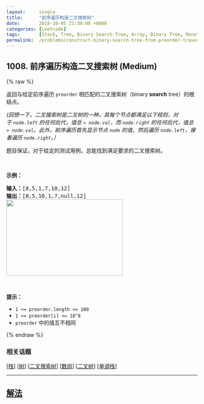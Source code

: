 ```yaml
---
layout:     single
title:      "前序遍历构造二叉搜索树"
date:       2018-10-05 21:30:00 +0800
categories: [Leetcode]
tags:       [Stack, Tree, Binary Search Tree, Array, Binary Tree, Monotonic Stack]
permalink:  /problems/construct-binary-search-tree-from-preorder-traversal/
---
```


## 1008. 前序遍历构造二叉搜索树 (Medium)

{% raw %}

<p>返回与给定前序遍历&nbsp;<code>preorder</code> 相匹配的二叉搜索树（binary <strong>search</strong> tree）的根结点。</p>

<p><em>(回想一下，二叉搜索树是二叉树的一种，其每个节点都满足以下规则，对于&nbsp;<code>node.left</code>&nbsp;的任何后代，值总 <code>&lt; node.val</code>，而 <code>node.right</code> 的任何后代，值总 <code>&gt; node.val</code>。此外，前序遍历首先显示节点&nbsp;<code>node</code> 的值，然后遍历 <code>node.left</code>，接着遍历 <code>node.right</code>。）</em></p>

<p>题目保证，对于给定的测试用例，总能找到满足要求的二叉搜索树。</p>

<p>&nbsp;</p>

<p><strong>示例：</strong></p>

<pre><strong>输入：</strong>[8,5,1,7,10,12]
<strong>输出：</strong>[8,5,10,1,7,null,12]
<img alt="" src="https://assets.leetcode-cn.com/aliyun-lc-upload/uploads/2019/03/08/1266.png" style="height: 200px; width: 306px;">
</pre>

<p>&nbsp;</p>

<p><strong>提示：</strong></p>

<ul>
	<li><code>1 &lt;= preorder.length &lt;= 100</code></li>
	<li><code>1 &lt;= preorder[i]&nbsp;&lt;= 10^8</code></li>
	<li><code>preorder</code> 中的值互不相同</li>
</ul>

{% endraw %}

### 相关话题
  [[栈](https://github.com/openset/leetcode/tree/master/tag/stack/README.md)]
  [[树](https://github.com/openset/leetcode/tree/master/tag/tree/README.md)]
  [[二叉搜索树](https://github.com/openset/leetcode/tree/master/tag/binary-search-tree/README.md)]
  [[数组](https://github.com/openset/leetcode/tree/master/tag/array/README.md)]
  [[二叉树](https://github.com/openset/leetcode/tree/master/tag/binary-tree/README.md)]
  [[单调栈](https://github.com/openset/leetcode/tree/master/tag/monotonic-stack/README.md)]

---

## [解法](https://github.com/openset/leetcode/tree/master/problems/construct-binary-search-tree-from-preorder-traversal)
